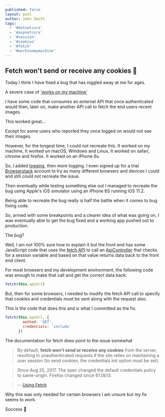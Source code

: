 ```yaml
---
published: false
layout: post
author: John Smith
tags:
  - '#dotnetcore'
  - '#aspnetcore'
  - '#session'
  - '#cookies'
  - '#fetch'
  - '#worksonmymachine'
---
```

## Fetch won't send or receive any cookies 🍪

Today I think I have fixed a bug that has niggled away at me for ages. 

A severe case of  ['works on my machine'](https://blog.codinghorror.com/the-works-on-my-machine-certification-program/)

I have some code that consumes an external API that once authenticated would then, later on, make another API call to fetch the end users recent images. 

This worked great...

Except for some users who reported they once logged on would not see their images. 

However, for the longest time, I could not recreate this. It worked on my machine, It worked on macOS, Windows and Linux, It worked on safari, chrome and firefox. It worked on an iPhone 6s.   

So, I added [logging](https://github.com/serilog/serilog-aspnetcore), then more logging. I even signed up for a trial [Browserstack](https://www.browserstack.com/) account to try as many different browsers and devices I could and still could not recreate the issue. 

Then eventually while testing something else out I managed to recreate the bug using Apple's iOS simulator using an iPhone 6S running iOS 11.2.

Being able to recreate the bug really is half the battle when it comes to bug fixing code.

So, armed with some breakpoints and a clearer idea of what was going on, I was eventually able to get the bug fixed and a working app pushed out to production.

The bug? 

Well, I am not 100% sure how to explain it but the front end has some JavaScript code that uses the [fetch API](https://developer.mozilla.org/en-US/docs/Web/API/Fetch_API) to call an [ApiController](https://docs.microsoft.com/en-us/aspnet/core/web-api/?view=aspnetcore-2.2) that checks for a session variable and based on that value returns data back to the front end client. 

For most browsers and my development environment, the following code was enough to make that call and get the correct data back:

```javascript  
fetch(this.apiUrl)
```
But, then for some browsers, I needed to modify the fetch API call to specify that cookies and credentials must be sent along with the request also. 

This is the code that does this and is what I committed as the fix.

```javascript  
fetch(this.apiUrl, {
        method: 'GET',
        credentials: 'include'
      })
```

The documentation for fetch does point to the issue somewhat


> By default, **fetch won't send or receive any cookies** from the server, resulting in unauthenticated requests if the site relies on maintaining a user session (to send cookies, the credentials init option must be set).

> Since Aug 25, 2017. The spec changed the default credentials policy to same-origin. Firefox changed since 61.0b13.

> -- [Using Fetch](https://developer.mozilla.org/en-US/docs/Web/API/Fetch_API/Using_Fetch)

Why this was only needed for certain browsers I am unsure but my fix seems to work.
  

Success 🎉 
